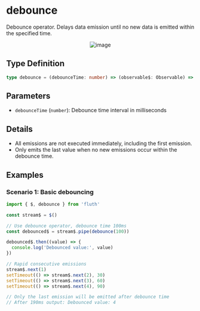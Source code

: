 # debounce

Debounce operator. Delays data emission until no new data is emitted within the specified time.

<div style="display: flex; justify-content: center">
  <img src="/debounce.drawio.svg" alt="image" >
</div>

## Type Definition

```typescript
type debounce = (debounceTime: number) => (observable$: Observable) => Observable
```

## Parameters

- `debounceTime` (`number`): Debounce time interval in milliseconds

## Details

- All emissions are not executed immediately, including the first emission.
- Only emits the last value when no new emissions occur within the debounce time.

## Examples

### Scenario 1: Basic debouncing

```typescript
import { $, debounce } from 'fluth'

const stream$ = $()

// Use debounce operator, debounce time 100ms
const debounced$ = stream$.pipe(debounce(100))

debounced$.then((value) => {
  console.log('Debounced value:', value)
})

// Rapid consecutive emissions
stream$.next(1)
setTimeout(() => stream$.next(2), 30)
setTimeout(() => stream$.next(3), 60)
setTimeout(() => stream$.next(4), 90)

// Only the last emission will be emitted after debounce time
// After 190ms output: Debounced value: 4
```
